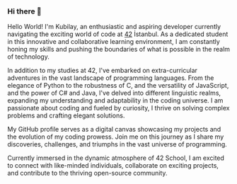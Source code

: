 ### Hi there 👋
Hello World! I'm Kubilay, an enthusiastic and aspiring developer currently navigating the exciting world of code at [42](https://www.linkedin.com/company/42istanbul42kocaeli/?originalSubdomain=tr) İstanbul. As a dedicated student in this innovative and collaborative learning environment, I am constantly honing my skills and pushing the boundaries of what is possible in the realm of technology.

In addition to my studies at 42, I've embarked on extra-curricular adventures in the vast landscape of programming languages. From the elegance of Python to the robustness of C, and the versatility of JavaScript, and the power of C# and Java, I've delved into different linguistic realms, expanding my understanding and adaptability in the coding universe. I am passionate about coding and fueled by curiosity, I thrive on solving complex problems and crafting elegant solutions.

My GitHub profile serves as a digital canvas showcasing my projects and the evolution of my coding prowess. Join me on this journey as I share my discoveries, challenges, and triumphs in the vast universe of programming.

Currently immersed in the dynamic atmosphere of 42 School, I am excited to connect with like-minded individuals, collaborate on exciting projects, and contribute to the thriving open-source community. 
<!--
**kbly538/kbly538** is a ✨ _special_ ✨ repository because its `README.md` (this file) appears on your GitHub profile.

Here are some ideas to get you started:

- 🔭 I’m currently working on ...
- 🌱 I’m currently learning ...
- 👯 I’m looking to collaborate on ...
- 🤔 I’m looking for help with ...
- 💬 Ask me about ...
- 📫 How to reach me: ...
- 😄 Pronouns: ...
- ⚡ Fun fact: ...
-->
